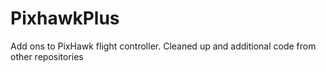 # PixhawkPlus
Add ons to PixHawk flight controller.  Cleaned up and additional code from other repositories
